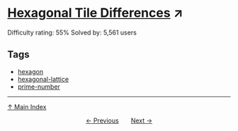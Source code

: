 # [Hexagonal Tile Differences](https://projecteuler.net/problem=128) ↗️

Difficulty rating: 55%
Solved by: 5,561 users
## Tags

- [hexagon](../tags/hexagon.md)
- [hexagonal-lattice](../tags/hexagonal-lattice.md)
- [prime-number](../tags/prime-number.md)



---

[↑ Main Index](../README.md)


<div align=center><a href='127.md'>← Previous</a> &nbsp;&nbsp; &nbsp;&nbsp;  <a href='129.md'>Next →</a></div>
